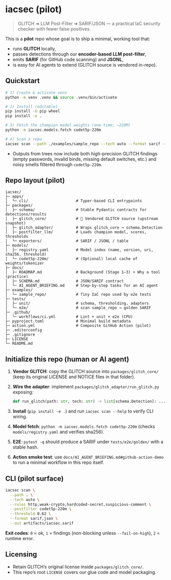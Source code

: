 # iacsec (pilot)

> GLITCH ➜ LLM Post-Filter ➜ SARIF/JSON — a practical IaC security checker with fewer false positives.

This is a **pilot** repo whose goal is to ship a minimal, working tool that:
- runs **GLITCH** locally,
- passes detections through our **encoder-based LLM post-filter**,
- emits **SARIF** (for GitHub code scanning) and **JSONL**,
- is easy for AI agents to extend (GLITCH source is vendored in-repo).

## Quickstart

```bash
# 1) Create & activate venv
python -m venv .venv && source .venv/bin/activate

# 2) Install (editable)
pip install -U pip wheel
pip install -e .

# 3) Fetch the champion model weights (one-time; ~220M)
python -m iacsec.models.fetch codet5p-220m

# 4) Scan a repo
iacsec scan --path ./examples/sample_repo --tech auto --format sarif --out artifacts/iacsec.sarif
````


- Outputs from trees now include both high-precision GLITCH findings (empty passwords, invalid binds, missing default switches, etc.) and noisy smells filtered through `codet5p-220m`.

## Repo layout (pilot)

```
iacsec/
├─ apps/
│  └─ cli/                     # Typer-based CLI entrypoints
├─ packages/
│  ├─ schema/                  # Stable Pydantic contracts for detections/results
│  ├─ glitch_core/             # 🚨 Vendored GLITCH source (upstream snapshot)
│  ├─ glitch_adapter/          # Wraps glitch_core → schema.Detection
│  ├─ postfilter_llm/          # Loads champion model, scores, thresholds
│  └─ exporters/               # SARIF / JSONL / table
├─ models/
│  ├─ registry.yaml            # Model index (name, version, uri, sha256, threshold)
│  └─ codet5p-220m/            # (Optional) local cache of weights/tokenizer
├─ docs/
│  ├─ ROADMAP.md               # Background (Stage 1–3) + Why a tool (practice)
│  ├─ SCHEMA.md                # JSON/SARIF contract
│  └─ AI_AGENT_BRIEFING.md     # Step-by-step tasks for an AI agent
├─ examples/
│  └─ sample_repo/             # Tiny IaC repo used by e2e tests
├─ tests/
│  ├─ unit/                    # schema, thresholding, adapters
│  └─ e2e/                     # scan sample_repo → golden SARIF
├─ .github/
│  └─ workflows/ci.yml         # Lint + unit + e2e (CPU)
├─ pyproject.toml              # Minimal build metadata
├─ action.yml                  # Composite GitHub Action (pilot)
├─ .editorconfig
├─ .gitignore
├─ LICENSE
└─ README.md
```

## Initialize this repo (human or AI agent)

1. **Vendor GLITCH**: copy the GLITCH source into `packages/glitch_core/` (keep its original LICENSE and NOTICE files in that folder).
2. **Wire the adapter**: implement `packages/glitch_adapter/run_glitch.py` exposing:

   ```python
   def run_glitch(path: str, tech: str) -> list[schema.Detection]: ...
   ```
3. **Install** (`pip install -e .`) and run `iacsec scan --help` to verify CLI wiring.
4. **Model fetch**: `python -m iacsec.models.fetch codet5p-220m` (checks `models/registry.yaml` and verifies sha256).
5. **E2E**: `pytest -q` should produce a SARIF under `tests/e2e/golden/` with a stable hash.
6. **Action smoke test**: use `docs/AI_AGENT_BRIEFING.md#github-action-demo` to run a minimal workflow in this repo itself.

## CLI (pilot surface)

```bash
iacsec scan \
  --path . \
  --tech auto \
  --rules http,weak-crypto,hardcoded-secret,suspicious-comment \
  --postfilter codet5p-220m \
  --threshold 0.62 \
  --format sarif,json \
  --out artifacts/iacsec.sarif
```

**Exit codes**: `0` = ok, `1` = findings (non-blocking unless `--fail-on-high`), `2` = runtime error.

## Licensing

* Retain GLITCH’s original license inside `packages/glitch_core/`.
* This repo’s root `LICENSE` covers our glue code and model packaging.